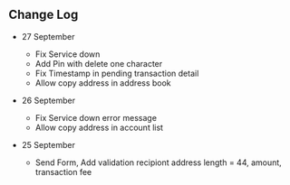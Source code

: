 ## Change Log

- 27 September
    - Fix Service down
    - Add Pin with delete one character
    - Fix Timestamp in pending transaction detail 
    - Allow copy address in address book

- 26 September
    - Fix Service down error message
    - Allow copy  address in account list

- 25 September
    - Send Form, Add validation recipiont address length = 44, amount, transaction fee
    